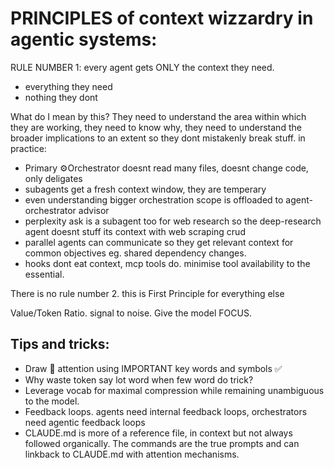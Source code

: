 # PRINCIPLES of context wizzardry in agentic systems:
RULE NUMBER 1: every agent gets ONLY the context they need.
 - everything they need
 - nothing they dont

What do I mean by this?
They need to understand the area within which they are working, they need to know why, they need to understand the broader implications to an extent so they dont mistakenly break stuff.
in practice:
- Primary ⚙️Orchestrator doesnt read many files, doesnt change code, only deligates
- subagents get a fresh context window, they are temperary
- even understanding bigger orchestration scope is offloaded to agent-orchestrator advisor
- perplexity ask is a subagent too for web research so the deep-research agent doesnt stuff its context with web scraping crud
- parallel agents can communicate so they get relevant context for common objectives eg. shared dependency changes.
- hooks dont eat context, mcp tools do. minimise tool availability to the essential.



There is no rule number 2. this is First Principle for everything else

Value/Token Ratio. signal to noise. Give the model FOCUS.

## Tips and tricks:
- Draw 🤖 attention using IMPORTANT key words and symbols ✅ 
- Why waste token say lot word when few word do trick?
- Leverage vocab for maximal compression while remaining unambiguous to the model.
- Feedback loops. agents need internal feedback loops, orchestrators need agentic feedback loops
- CLAUDE.md is more of a reference file, in context but not always followed organically. The commands are the true prompts and can linkback to CLAUDE.md with attention mechanisms.